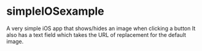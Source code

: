 # simpleIOSexample
A very simple iOS app that shows/hides an image when clicking a button
It also has a text field which takes the URL of replacement for the default image.
